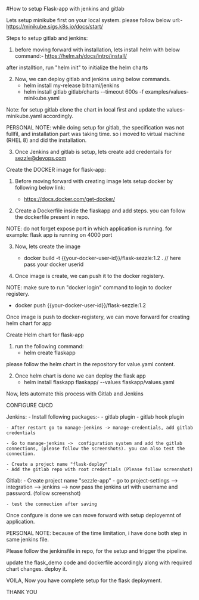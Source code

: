 #How to setup Flask-app with jenkins and gitlab

Lets setup minikube first on your local system. please follow below url:-
https://minikube.sigs.k8s.io/docs/start/

Steps to setup gitlab and jenkins:

1. before moving forward with installation, lets install helm with below command:-
   https://helm.sh/docs/intro/install/

 after installtion, run "helm init" to initialize the helm charts

2. Now, we can deploy gitlab and jenkins using below commands.
   - helm install my-release bitnami/jenkins
   - helm install gitlab gitlab/charts --timeout 600s -f examples/values-minikube.yaml

Note: for setup gitlab clone the chart in local first and update the values-minikube.yaml accordingly.

PERSONAL NOTE: while doing setup for gitlab, the specification was not fullfil, and installation part was taking time. so i moved to virtual machine (RHEL 8) and did the installation.

3. Once Jenkins and gitlab is setup, lets create add credentails for sezzle@devops.com



Create the DOCKER image for flask-app:

1. Before moving forward with creating image lets setup docker by following below link:
   - https://docs.docker.com/get-docker/

2. Create a Dockerfile inside the flaskapp and add steps. you can follow the dockerfile present in repo.

NOTE: do not forget expose port in which application is running. for example: flask app is running on 4000 port

3. Now, lets create the image
   - docker build -t {{your-docker-user-id}}/flask-sezzle:1.2 . // here pass your docker userid

4. Once image is create, we can push it to the docker registery.

NOTE: make sure to run "docker login" command to login to docker registery.

   - docker push {{your-docker-user-id}}/flask-sezzle:1.2

Once image is push to docker-registery, we can move forward for creating helm chart for app

Create Helm chart for flask-app

1. run the following command:
   - helm create flaskapp

please follow the helm chart in the repository for value.yaml content.

2. Once helm chart is done we can deploy the flask app
   - helm install flaskapp flaskapp/ --values flaskapp/values.yaml

Now, lets automate this process with Gitlab and Jenkins

CONFIGURE CI/CD

Jenkins:
    - Install following packages:-
      - gitlab plugin
      - gitlab hook plugin

    - After restart go to manage-jenkins -> manage-credentials, add gitlab credentials

    - Go to manage-jenkins ->  configuration system and add the gitlab connections, (please follow the screenshots). you can also test the connection.

    - Create a project name "flask-deploy"
    - Add the gitlab repo with root credentials (Please follow screenshot)

Gitlab:
    - Create project name "sezzle-app"
    - go to project-settings --> integration --> jenkins --> now pass the jenkins url with username and password. (follow screenshot)

    - test the connection after saving

Once confgure is done we can move forward with setup deployemnt of application.

PERSONAL NOTE: because of the time limitation, i have done both step in same jenkins file.

Please follow the jenkinsfile in repo, for the setup and trigger the pipeline.

update the flask_demo code and dockerfile accordingly along with required chart changes. deploy it.




VOILA, Now you have complete setup for the flask deployment.

THANK YOU
